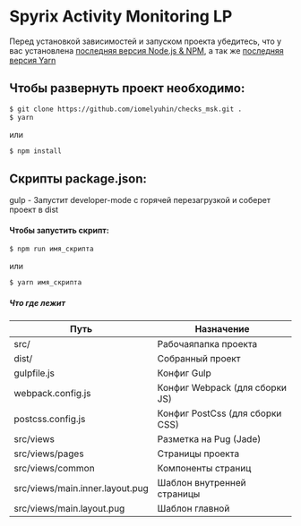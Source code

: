 # Spyrix Activity Monitoring LP

Перед установкой зависимостей и запуском проекта убедитесь, что у вас установлена [последняя версия Node.js & NPM](https://nodejs.org/en/download/current/), а так же [последняя версия Yarn](https://yarnpkg.com/ru/docs/install) 

##  Чтобы развернуть проект необходимо:
```sh
$ git clone https://github.com/iomelyuhin/checks_msk.git .
$ yarn
```
или
```sh
$ npm install
```

## Скрипты package.json:


gulp - Запустит developer-mode с горячей перезагрузкой и соберет проект в dist


#### Чтобы запустить скрипт:
```sh
$ npm run имя_скрипта
```
или
```sh
$ yarn имя_скрипта
```
##### Что где лежит
| Путь | Назначение |
| ------ | ------ |
| src/ | Рабочаяпапка проекта |
| dist/ | Собранный проект |
| gulpfile.js | Конфиг Gulp |
| webpack.config.js | Конфиг Webpack (для сборки JS) |
| postcss.config.js | Конфиг PostCss (для сборки CSS) |
| src/views | Разметка на Pug (Jade) |
| src/views/pages | Страницы проекта |
| src/views/common | Компоненты страниц |
| src/views/main.inner.layout.pug | Шаблон внутренней страницы
| src/views/main.layout.pug | Шаблон главной

